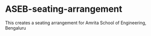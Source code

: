 # ASEB-seating-arrangement
This creates a seating arrangement for Amrita School of Engineering, Bengaluru
